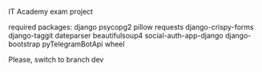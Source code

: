 IT Academy exam project

required packages:
django
psycopg2
pillow
requests
django-crispy-forms
django-taggit
dateparser
beautifulsoup4
social-auth-app-django
django-bootstrap
pyTelegramBotApi
wheel




Please, switch to branch dev
